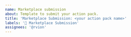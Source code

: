 ```yaml
---
name: Marketplace submission
about: Template to submit your action pack.
title: 'Marketplace Submission: <your action pack name>'
labels: '🚀 Marketplace Submission'
assignees: '@rvion'
---
```

